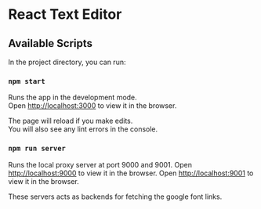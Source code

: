 # React Text Editor

## Available Scripts

In the project directory, you can run:

### `npm start`

Runs the app in the development mode.\
Open [http://localhost:3000](http://localhost:3000) to view it in the browser.

The page will reload if you make edits.\
You will also see any lint errors in the console.

### `npm run server`

Runs the local proxy server at port 9000 and 9001.
Open [http://localhost:9000](http://localhost:9000) to view it in the browser.
Open [http://localhost:9001](http://localhost:9001) to view it in the browser.

These servers acts as backends for fetching the google font links.
